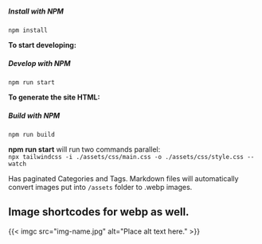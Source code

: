 ##### Install with NPM 
`npm install`

**To start developing:**
##### Develop with NPM 
`npm run start`

**To generate the site HTML:**
##### Build with NPM 
`npm run build`

**npm run start** will run two commands parallel:  
`npx tailwindcss -i ./assets/css/main.css -o ./assets/css/style.css --watch`

Has paginated Categories and Tags. Markdown files will automatically convert images put into `/assets` folder to .webp images. 

## Image shortcodes for webp as well.
{{< imgc src="img-name.jpg" alt="Place alt text here." >}}
